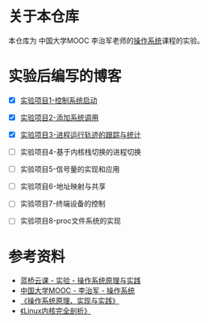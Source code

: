 # 关于本仓库

本仓库为 中国大学MOOC 李治军老师的[操作系统](https://www.icourse163.org/learn/HIT-1002531008?tid=1450346461#/learn/announce)课程的实验。


# 实验后编写的博客

- [x] [实验项目1-控制系统启动](https://www.cnblogs.com/wanghuizhao/p/16353882.html)

- [x] [实验项目2-添加系统调用](https://www.cnblogs.com/wanghuizhao/p/16559239.html)

- [x] [实验项目3-进程运行轨迹的跟踪与统计](https://www.cnblogs.com/wanghuizhao/p/16644919.html)

- [ ] 实验项目4-基于内核栈切换的进程切换

- [ ] 实验项目5-信号量的实现和应用

- [ ] 实验项目6-地址映射与共享

- [ ] 实验项目7-终端设备的控制

- [ ] 实验项目8-proc文件系统的实现

# 参考资料
* [蓝桥云课 - 实验 - 操作系统原理与实践](https://www.lanqiao.cn/courses/115)
* [中国大学MOOC - 李治军 - 操作系统](https://www.icourse163.org/learn/HIT-1002531008?tid=1450346461#/learn/announce)
* [《操作系统原理、实现与实践》](https://book.douban.com/subject/30391722/)
* [《Linux内核完全剖析》](https://book.douban.com/subject/3229243/)
